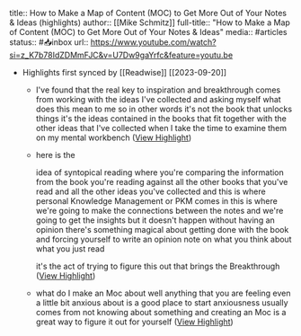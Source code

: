 title:: How to Make a Map of Content (MOC) to Get More Out of Your Notes & Ideas (highlights)
author:: [[Mike Schmitz]]
full-title:: "How to Make a Map of Content (MOC) to Get More Out of Your Notes & Ideas"
media:: #articles
status:: #📥inbox 
url:: https://www.youtube.com/watch?si=z_K7b78IdZDMmFJC&v=U7Dw9gaYrfc&feature=youtu.be

- Highlights first synced by [[Readwise]] [[2023-09-20]]
	- I've found that the real key to inspiration and breakthrough comes from working with the ideas I've collected and asking myself what does this mean to me so in other words it's not the book that unlocks things it's the ideas contained in the books that fit together with the other ideas that I've collected when I take the time to examine them on my mental workbench ([View Highlight](https://read.readwise.io/read/01har64z0e5bf501hgxxx3radr))
	- here is the
	  
	  idea of syntopical reading where you're comparing the information from the book you're reading against all the other books that you've read and all the other ideas you've collected and this is where personal Knowledge Management or PKM comes in this is where we're going to make the connections between the notes and we're going to get the insights but it doesn't happen without having an opinion there's something magical about getting done with the book and forcing yourself to write an opinion note on what you think about what you just read
	  
	  it's the act of trying to figure this out that brings the Breakthrough ([View Highlight](https://read.readwise.io/read/01har663z2w5jqy08ppedq17da))
	- what do I make an Moc about well anything that you are feeling even a little bit anxious about is a good place to start anxiousness usually comes from not knowing about something and creating an Moc is a great way to figure it out for yourself ([View Highlight](https://read.readwise.io/read/01har6f78t30akpvkbvkj8rv3h))